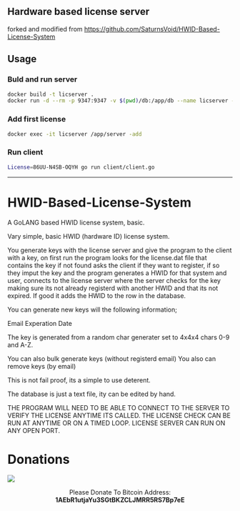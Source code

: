 ## Hardware based license server

forked and modified from https://github.com/SaturnsVoid/HWID-Based-License-System

## Usage

### Buld and run server

```bash
docker build -t licserver . 
docker run -d --rm -p 9347:9347 -v $(pwd)/db:/app/db --name licserver -e SALT="12345salt" licserver 
```

### Add first license
```bash
docker exec -it licserver /app/server -add
```

### Run client
```bash
License=86UU-N4SB-OQYH go run client/client.go 
```


_________________________________________________________________________________________

# HWID-Based-License-System
A GoLANG based HWID license system, basic.

Vary simple, basic HWID (hardware ID) license system.

You generate keys with the license server and give the program to the client with a key, on first run the program looks for the license.dat file that contains the key if not found asks the client if they want to register, if so they imput the key and the program generates a HWID for that system and user, connects to the license server where the server checks for the key making sure its not already registerd with another HWID and that its not expired. If good it adds the HWID to the row in the database.

You can generate new keys will the following information;

Email
Experation Date

The key is generated from a random char generater set to 4x4x4 chars 0-9 and A-Z.

You can also bulk generate keys (without registerd email)
You also can remove keys (by email)

This is not fail proof, its a simple to use deterent.

The database is just a text file, ity can be edited by hand.

THE PROGRAM WILL NEED TO BE ABLE TO CONNECT TO THE SERVER TO VERIFY THE LICENSE ANYTIME ITS CALLED.
THE LICENSE CHECK CAN BE RUN AT ANYTIME OR ON A TIMED LOOP.
LICENSE SERVER CAN RUN ON ANY OPEN PORT.

# Donations
<img src="https://blockchain.info/Resources/buttons/donate_64.png"/>
<p align="center">Please Donate To Bitcoin Address: <b>1AEbR1utjaYu3SGtBKZCLJMRR5RS7Bp7eE</b></p>
